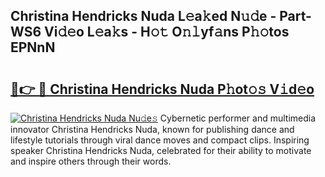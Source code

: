 ## Christina Hendricks Nuda L𝚎a𝚔ed N𝚞𝚍e - Part-WS6 Vi𝚍𝚎o L𝚎a𝚔s - H𝚘𝚝 O𝚗𝚕yf𝚊ns P𝚑𝚘tos EPNnN

# <h2><a href="http://kf5evrs.oniu.top/?m=Christina+Hendricks+Nuda">🔗👉 🔴 Christina Hendricks Nuda P𝚑ot𝚘𝚜 V𝚒d𝚎o</a></h2>

[![Christina Hendricks Nuda Nu𝚍e𝚜](https://i.imgur.com/0qMVB7G.gif)](http://kf5evrs.oniu.top/?m=Christina+Hendricks+Nuda)
Cybernetic performer and multimedia innovator Christina Hendricks Nuda, known for publishing dance and lifestyle tutorials through viral dance moves and compact clips. Inspiring speaker Christina Hendricks Nuda, celebrated for their ability to motivate and inspire others through their words.  
